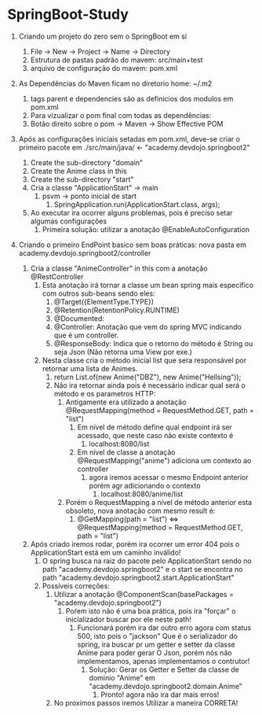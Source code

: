 # SpringBoot-Study

1. Criando um projeto do zero sem o SpringBoot em sí
   1. File -> New -> Project -> Name -> Directory
   2. Estrutura de pastas padrão do mavem: src/main+test
   3. arquivo de configuração do mavem: pom.xml

2. As Dependências do Maven ficam no diretorio home: ~/.m2
   1. tags parent e dependencies são as definicios dos modulos em pom.xml 
   2. Para vizualizar o pom final com todas as dependências:
	1. Botão direito sobre o pom -> Maven -> Show Effective POM

3. Após as configurações iniciais setadas em pom.xml, deve-se criar o 
   primeiro pacote em ./src/main/java/ <- "academy.devdojo.springboot2"
   1. Create the sub-directory "domain"
	1. Create the Anime class in this 
   2. Create the sub-directory "start"
	1. Cria a classe "ApplicationStart" -> main
		1. psvm -> ponto inicial de start
			1. SpringApplication.run(ApplicationStart.class, args);
	2. Ao executar ira ocorrer alguns problemas, pois é preciso setar algumas
           configurações
		1. Primeira solução: utilizar a anotação @EnableAutoConfiguration

4. Criando o primeiro EndPoint basico sem boas práticas: nova pasta em academy.devdojo.springboot2/controller
   1. Cria a classe "AnimeController" in this com a anotação @RestController
        1. Esta anotação irá tornar a classe um bean spring mais especifico com outros sub-beans sendo eles:
           1. @Target({ElementType.TYPE})
           2. @Retention(RetentionPolicy.RUNTIME)
           3. @Documented: 
           4. @Controller: Anotação que vem do spring MVC indicando que é um controller.
           5. @ResponseBody: Indica que o retorno do método é String ou seja Json (Não retorna uma View por exe.)
        2. Nesta classe cria o método inicial list que sera responsável por retornar uma lista de Animes.
           1. return List.of(new Anime("DBZ"), new Anime("Hellsing"));
           2. Não ira retornar ainda pois é necessário indicar qual será o método e os parametros HTTP:
              1. Antigamente era utilizado a anotação @RequestMapping(method = RequestMethod.GET, path = "list")
                 1. Em nível de método define qual endpoint irá ser acessado, que neste caso não existe contexto é
                    1. localhost:8080/list
                 2. Em nível de classe a anotação  @RequestMapping("anime") adiciona um contexto ao controller 
                    1. agora iremos acessar o mesmo Endpoint anterior porém agr adicionando o contexto
                       1. localhost:8080/anime/list 
              2. Porém o RequestMapping a nível de método anterior esta obsoleto, nova anotação com mesmo result é:
                 1.  @GetMapping(path = "list") <=> @RequestMapping(method = RequestMethod.GET, path = "list")
   2. Após criado iremos rodar, porém ira ocorrer um error 404 pois o ApplicationStart está em um caminho inválido!
      1. O spring busca na raiz do pacote pelo ApplicationStart sendo no path "academy.devdojo.springboot2"
         e o start se encontra no path "academy.devdojo.springboot2.start.ApplicationStart"
      2. Possiveis correções:
         1. Utilizar a anotação @ComponentScan(basePackages = "academy.devdojo.springboot2")
            1. Poŕem isto não é uma boa prática, pois ira "forçar" o inicializador buscar por ele neste path!
               1. Funcionará porém ira dar outro erro agora com status 500, isto pois o "jackson"
                  Que é o serializador do spring, ira buscar pr um getter e setter da classe Anime para poder gerar
                  O Json, porém nós não implementamos, apenas implementamos o contrutor!
                  1. Solução: Gerar os Getter e Setter da classe de dominio "Anime" em "academy.devdojo.springboot2.domain.Anime"
                     1. Pronto! agora não ira dar mais erros!
         2. No proximos passos iremos Utilizar a maneira CORRETA! 